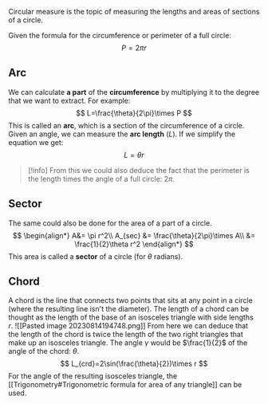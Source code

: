 Circular measure is the topic of measuring the lengths and areas of sections of a circle.

Given the formula for the circumference or perimeter of a full circle:
$$
P=2\pi r
$$
## Arc
We can calculate **a part** of the **circumference** by multiplying it to the degree that we want to extract. For example:
$$
L=\frac{\theta}{2\pi}\times P
$$
This is called an **arc**, which is a section of the circumference of a circle. Given an angle, we can measure the **arc length** ($L$). If we simplify the equation we get:
$$
L=\theta r
$$
> [!info]
> From this we could also deduce the fact that the perimeter is the length times the angle of a full circle: $2\pi$.
## Sector
The same could also be done for the area of a part of a circle.
$$
\begin{align*}
A&= \pi r^2\\
A_{sec} &= \frac{\theta}{2\pi}\times A\\
&= \frac{1}{2}\theta r^2
\end{align*}
$$
This area is called a **sector** of a circle (for $\theta$ radians).
## Chord
A chord is the line that connects two points that sits at any point in a circle (where the resulting line isn't the diameter). The length of a chord can be thought as the length of the base of an isosceles triangle with side lengths $r$.
![[Pasted image 20230814194748.png]]
From here we can deduce that the length of the chord is twice the length of the two right triangles that make up an isosceles triangle. The angle $\gamma$ would be $\frac{1}{2}$ of the angle of the chord: $\theta$.
$$
L_{crd}=2\sin(\frac{\theta}{2})\times r
$$
For the angle of the resulting isosceles triangle, the [[Trigonometry#Trigonometric formula for area of any triangle]] can be used.